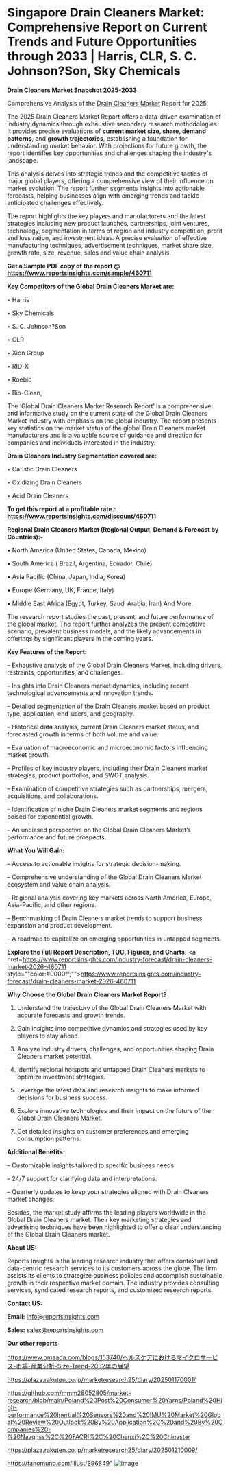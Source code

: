 # Singapore Drain Cleaners Market: Comprehensive Report on Current Trends and Future Opportunities through 2033 | Harris, CLR, S. C. Johnson?Son, Sky Chemicals

<strong>Drain Cleaners Market Snapshot 2025-2033:</strong>

Comprehensive Analysis of the <a href=https://www.reportsinsights.com/sample/460711>Drain Cleaners Market</a> Report for 2025

The 2025 Drain Cleaners Market Report offers a data-driven examination of industry dynamics through exhaustive secondary research methodologies. It provides precise evaluations of <strong>current market size, share, demand patterns</strong>, and <strong>growth trajectories</strong>, establishing a foundation for understanding market behavior. With projections for future growth, the report identifies key opportunities and challenges shaping the industry's landscape.

This analysis delves into strategic trends and the competitive tactics of major global players, offering a comprehensive view of their influence on market evolution. The report further segments insights into actionable forecasts, helping businesses align with emerging trends and tackle anticipated challenges effectively.

The report highlights the key players and manufacturers and the latest strategies including new product launches, partnerships, joint ventures, technology, segmentation in terms of region and industry competition, profit and loss ration, and investment ideas. A precise evaluation of effective manufacturing techniques, advertisement techniques, market share size, growth rate, size, revenue, sales and value chain analysis.

<strong>Get a Sample PDF copy of the report @ <a href=https://www.reportsinsights.com/sample/460711 style=color:#0000ff;>https://www.reportsinsights.com/sample/460711</a></strong>

<strong>Key Competitors of the Global Drain Cleaners Market are:</strong>

‣ Harris

‣ Sky Chemicals

‣ S. C. Johnson?Son

‣ CLR

‣ Xion Group

‣ RID-X

‣ Roebic

‣ Bio-Clean,

The ‘Global Drain Cleaners Market Research Report’ is a comprehensive and informative study on the current state of the Global Drain Cleaners Market industry with emphasis on the global industry. The report presents key statistics on the market status of the global Drain Cleaners market manufacturers and is a valuable source of guidance and direction for companies and individuals interested in the industry.

<strong>Drain Cleaners Industry Segmentation covered are:</strong>

‣ Caustic Drain Cleaners

‣ Oxidizing Drain Cleaners

‣ Acid Drain Cleaners

<strong>To get this report at a profitable rate.: <a href=https://www.reportsinsights.com/discount/460711 style=color:#0000ff;>https://www.reportsinsights.com/discount/460711</a></strong>

<strong>Regional Drain Cleaners Market (Regional Output, Demand &amp; Forecast by Countries):-</strong>

• North America (United States, Canada, Mexico)

• South America ( Brazil, Argentina, Ecuador, Chile)

• Asia Pacific (China, Japan, India, Korea)

• Europe (Germany, UK, France, Italy)

• Middle East Africa (Egypt, Turkey, Saudi Arabia, Iran) And More.

The research report studies the past, present, and future performance of the global market. The report further analyzes the present competitive scenario, prevalent business models, and the likely advancements in offerings by significant players in the coming years.

<strong>Key Features of the Report:</strong>

– Exhaustive analysis of the Global Drain Cleaners Market, including drivers, restraints, opportunities, and challenges.

– Insights into Drain Cleaners market dynamics, including recent technological advancements and innovation trends.

– Detailed segmentation of the Drain Cleaners market based on product type, application, end-users, and geography.

– Historical data analysis, current Drain Cleaners market status, and forecasted growth in terms of both volume and value.

– Evaluation of macroeconomic and microeconomic factors influencing market growth.

– Profiles of key industry players, including their Drain Cleaners market strategies, product portfolios, and SWOT analysis.

– Examination of competitive strategies such as partnerships, mergers, acquisitions, and collaborations.

– Identification of niche Drain Cleaners market segments and regions poised for exponential growth.

– An unbiased perspective on the Global Drain Cleaners Market’s performance and future prospects.

<strong>What You Will Gain:</strong>

– Access to actionable insights for strategic decision-making.

– Comprehensive understanding of the Global Drain Cleaners Market ecosystem and value chain analysis.

– Regional analysis covering key markets across North America, Europe, Asia-Pacific, and other regions.

– Benchmarking of Drain Cleaners market trends to support business expansion and product development.

– A roadmap to capitalize on emerging opportunities in untapped segments.

<strong>Explore the Full Report Description, TOC, Figures, and Charts:</strong>
<a href=https://www.reportsinsights.com/industry-forecast/drain-cleaners-market-2026-460711 style=""color:#0000ff;"">https://www.reportsinsights.com/industry-forecast/drain-cleaners-market-2026-460711</a>

<strong>Why Choose the Global Drain Cleaners Market Report?</strong>

1. Understand the trajectory of the Global Drain Cleaners Market with accurate forecasts and growth trends.

2. Gain insights into competitive dynamics and strategies used by key players to stay ahead.

3. Analyze industry drivers, challenges, and opportunities shaping Drain Cleaners market potential.

4. Identify regional hotspots and untapped Drain Cleaners markets to optimize investment strategies.

5. Leverage the latest data and research insights to make informed decisions for business success.

6. Explore innovative technologies and their impact on the future of the Global Drain Cleaners Market.

7. Get detailed insights on customer preferences and emerging consumption patterns.

<strong>Additional Benefits:</strong>

– Customizable insights tailored to specific business needs.

– 24/7 support for clarifying data and interpretations.

– Quarterly updates to keep your strategies aligned with Drain Cleaners market changes.

Besides, the market study affirms the leading players worldwide in the Global Drain Cleaners market. Their key marketing strategies and advertising techniques have been highlighted to offer a clear understanding of the Global Drain Cleaners market.

<strong><strong>About US</strong>:</strong>

Reports Insights is the leading research industry that offers contextual and data-centric research services to its customers across the globe. The firm assists its clients to strategize business policies and accomplish sustainable growth in their respective market domain. The industry provides consulting services, syndicated research reports, and customized research reports.

<strong>Contact US:</strong>

<p class=><b>Email:</b> <a href=mailto:info@reportsinsights.com>info@reportsinsights.com</a></p>
<p class=><b>Sales:</b> <a href=mailto:sales@reportsinsights.com>sales@reportsinsights.com</a></p>

<strong>Our other reports</strong>

<a href=https://www.omaada.com/blogs/153740/ヘルスケアにおけるマイクロサービス-市場-産業分析-Size-Trend-2032年の展望>https://www.omaada.com/blogs/153740/ヘルスケアにおけるマイクロサービス-市場-産業分析-Size-Trend-2032年の展望</a>

<a href=https://plaza.rakuten.co.jp/marketresearch25/diary/202501170001/>https://plaza.rakuten.co.jp/marketresearch25/diary/202501170001/</a>

<a href=https://github.com/mmm28052805/market-research/blob/main/Poland%20Post%20Consumer%20Yarns/Poland%20High-performance%20Inertial%20Sensors%20and%20IMU%20Market%20Global%20Review%20Outlook%20By%20Application%2C%20and%20By%20Companies%20-%20Navgnss%2C%20FACRI%2C%20Chenxi%2C%20Chinastar>https://github.com/mmm28052805/market-research/blob/main/Poland%20Post%20Consumer%20Yarns/Poland%20High-performance%20Inertial%20Sensors%20and%20IMU%20Market%20Global%20Review%20Outlook%20By%20Application%2C%20and%20By%20Companies%20-%20Navgnss%2C%20FACRI%2C%20Chenxi%2C%20Chinastar</a>

<a href=https://plaza.rakuten.co.jp/marketresearch25/diary/202501210009/>https://plaza.rakuten.co.jp/marketresearch25/diary/202501210009/</a>

<a href=https://tanomuno.com/illust/396849>https://tanomuno.com/illust/396849</a>"
![image](https://github.com/user-attachments/assets/fd17e785-5d30-4ad1-9218-0a3465966643)
